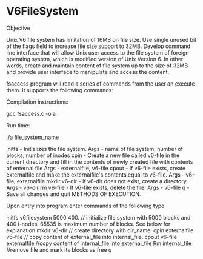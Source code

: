# V6FileSystem
Objective

Unix V6 file system has limitation of 16MB on file size. Use single unused bit of the flags field to increase file size support to 32MB. Develop command line interface that will allow Unix user access to the file system of foreign operating system, which is modified version of Unix Version 6. In other words, create and maintain content of file system up to the size of 32MB and provide user interface to manipulate and access the content.

fsaccess program will read a series of commands from the user an execute them. It supports the following commands:

Compilation instructions:

gcc fsaccess.c -o a

Run time:

./a file_system_name

initfs - Initializes the file system. Args - name of file system, number of blocks, number of inodes
cpin - Create a new file called v6-file in the current directory and fill in the contents of newly created file with contents of enternal file Args - externalfile, v6-file
cpout - If v6-file exists, create externalfile and make the externalfile's contents equal to v6-file. Args - v6-file, externalfile
mkdir v6-dir - If v6-dir does not exist, create a directory. Args - v6-dir
rm v6-file - If v6-file exists, delete the file. Args - v6-file
q - Save all changes and quit
METHODS OF EXECUTION:

Upon entry into program enter commands of the following type

initfs v6filesystem 5000 400. // initialize file system with 5000 blocks and 400 i-nodes. 65535 is maximum number of blocks. See below for explanation
mkdir v6-dir // create directory with dir_name. 
cpin externalfile v6-file // copy content of external_file into internal_file. 
cpout v6-file externalfile //copy content of internal_file into external_file
Rm internal_file  //remove file and mark its blocks as free
q
